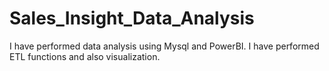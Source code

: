 # Sales_Insight_Data_Analysis
I have performed data analysis using Mysql and PowerBI. I have performed ETL functions and also visualization.
